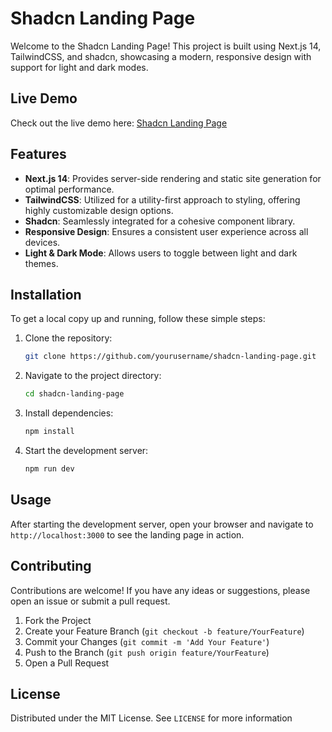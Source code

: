 # Shadcn Landing Page

Welcome to the Shadcn Landing Page! This project is built using Next.js 14, TailwindCSS, and shadcn, showcasing a modern, responsive design with support for light and dark modes.

## Live Demo

Check out the live demo here: [Shadcn Landing Page](https://shadcn-landing-page-a7mdmo74.vercel.app/#)

## Features

- **Next.js 14**: Provides server-side rendering and static site generation for optimal performance.
- **TailwindCSS**: Utilized for a utility-first approach to styling, offering highly customizable design options.
- **Shadcn**: Seamlessly integrated for a cohesive component library.
- **Responsive Design**: Ensures a consistent user experience across all devices.
- **Light & Dark Mode**: Allows users to toggle between light and dark themes.

## Installation

To get a local copy up and running, follow these simple steps:

1. Clone the repository:
   ```bash
   git clone https://github.com/yourusername/shadcn-landing-page.git
   ```
2. Navigate to the project directory:
   ```bash
   cd shadcn-landing-page
   ```
3. Install dependencies:
   ```bash
   npm install
   ```
4. Start the development server:
   ```bash
   npm run dev
   ```

## Usage

After starting the development server, open your browser and navigate to `http://localhost:3000` to see the landing page in action.

## Contributing

Contributions are welcome! If you have any ideas or suggestions, please open an issue or submit a pull request.

1. Fork the Project
2. Create your Feature Branch (`git checkout -b feature/YourFeature`)
3. Commit your Changes (`git commit -m 'Add Your Feature'`)
4. Push to the Branch (`git push origin feature/YourFeature`)
5. Open a Pull Request

## License

Distributed under the MIT License. See `LICENSE` for more information
